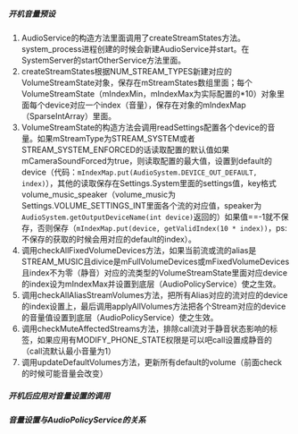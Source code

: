 ##### 开机音量预设
1. AudioService的构造方法里面调用了createStreamStates方法。system_process进程创建的时候会新建AudioService并start。在SystemServer的startOtherService方法里面。
2. createStreamStates根据NUM_STREAM_TYPES新建对应的VolumeStreamState对象，保存在mStreamStates数组里面；每个VolumeStreamState（mIndexMin，mIndexMax为实际配置的*10）对象里面每个device对应一个index（音量），保存在对象的mIndexMap（SparseIntArray）里面。
3. VolumeStreamState的构造方法会调用readSettings配置各个device的音量。如果mStreamType为STREAM_SYSTEM或者STREAM_SYSTEM_ENFORCED的话读取配置的默认值如果mCameraSoundForced为true，则读取配置的最大值，设置到default的device（代码：```mIndexMap.put(AudioSystem.DEVICE_OUT_DEFAULT, index)```），其他的读取保存在Settings.System里面的settings值，key格式volume_music_speaker（volume_music为Settings.VOLUME_SETTINGS_INT里面各个流的对应值，speaker为```AudioSystem.getOutputDeviceName(int device)```返回的）如果值==-1就不保存，否则保存（```mIndexMap.put(device, getValidIndex(10 * index))```，ps:不保存的获取的时候会用对应的default的index）。
4. 调用checkAllFixedVolumeDevices方法，如果当前流或流的alias是STREAM_MUSIC且divice是mFullVolumeDevices或mFixedVolumeDevices且index不为零（静音）对应的流类型的VolumeStreamState里面对应device的index设为mIndexMax并设置到底层（AudioPolicyService）使之生效。
5. 调用checkAllAliasStreamVolumes方法，把所有Alias对应的流对应的device的index设置上，最后调用applyAllVolumes方法把各个Stream对应的device的音量值设置到底层（AudioPolicyService）使之生效。
6. 调用checkMuteAffectedStreams方法，排除call流对于静音状态影响的标签，如果应用有MODIFY_PHONE_STATE权限是可以吧call设置成静音的（call流默认最小音量为1）
7. 调用updateDefaultVolumes方法，更新所有default的volume（前面check的时候可能音量会改变）
##### 开机后应用对音量设置的调用
##### 音量设置与AudioPolicyService的关系